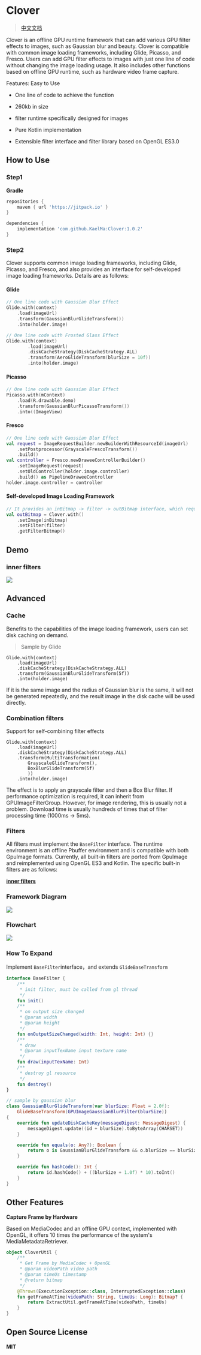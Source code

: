 # Clover

>  [中文文档](README.zh.md)


Clover is an offline GPU runtime framework that can add various GPU filter effects to images, such as Gaussian blur and beauty. Clover is compatible with common image loading frameworks, including Glide, Picasso, and Fresco. Users can add GPU filter effects to images with just one line of code without changing the image loading usage. It also includes other functions based on offline GPU runtime, such as hardware video frame capture.

Features: Easy to Use

- One line of code to achieve the function

- 260kb in size

- filter runtime specifically designed for images

- Pure Kotlin implementation

- Extensible filter interface and filter library based on OpenGL ES3.0


## How to Use

### Step1
**Gradle**
```groovy
repositories {
    maven { url 'https://jitpack.io' }
}

dependencies {
    implementation 'com.github.KaelMa:Clover:1.0.2'
}
```
### Step2
Clover supports common image loading frameworks, including Glide, Picasso, and Fresco, and also provides an interface for self-developed image loading frameworks. 
Details are as follows:

####  Glide

```kotlin
// One line code with Gaussian Blur Effect
Glide.with(context)
    .load(imageUrl)
    .transform(GaussianBlurGlideTransform())
    .into(holder.image)

// One line code with Frosted Glass Effect
Glide.with(context)
		.load(imageUrl)
		.diskCacheStrategy(DiskCacheStrategy.ALL)
		.transform(AeroGlideTransform(blurSize = 10f))
		.into(holder.image)
```

#### Picasso

```kotlin
// One line code with Gaussian Blur Effect
Picasso.with(mContext)
    .load(R.drawable.demo)
    .transform(GaussianBlurPicassoTransform())
    .into((ImageView)
```

#### Fresco

```kotlin
// One line code with Gaussian Blur Effect
val request = ImageRequestBuilder.newBuilderWithResourceId(imageUrl)
	.setPostprocessor(GrayscaleFrescoTransform())
	.build()
val controller = Fresco.newDraweeControllerBuilder()
	.setImageRequest(request)
	.setOldController(holder.image.controller)
	.build() as PipelineDraweeController
holder.image.controller = controller
```

#### Self-developed Image Loading Framework

```kotlin
// It provides an inBitmap -> filter -> outBitmap interface, which requires the image framework to handle caching logic itself.
val outBitmap = Clover.with()
    .setImage(inBitmap)
    .setFilter(filter)
    .getFilterBitmap()
```



## Demo

### inner filters

![](md/clover-demo.gif)


## Advanced

### Cache
Benefits to the capabilities of the image loading framework, users can set disk caching on demand.

> Sample by Glide

```
Glide.with(context)
    .load(imageUrl)
    .diskCacheStrategy(DiskCacheStrategy.ALL)
    .transform(GaussianBlurGlideTransform(5f))
    .into(holder.image)
```
If it is the same image and the radius of Gaussian blur is the same, it will not be generated repeatedly, and the result image in the disk cache will be used directly.

### Combination filters
Support for self-combining filter effects
```
Glide.with(context)
    .load(imageUrl)
    .diskCacheStrategy(DiskCacheStrategy.ALL)
    .transform(MultiTransformation(
        GrayscaleGlideTransform(),
        BoxBlurGlideTransform(5f)
        ))
    .into(holder.image)
```
The effect is to apply an grayscale filter and then a Box Blur filter.
If performance optimization is required, it can inherit from GPUImageFilterGroup. However, for image rendering, this is usually not a problem. Download time is usually hundreds of times that of filter processing time (1000ms -> 5ms).

### Filters
All filters must implement the `BaseFilter` interface. 
The runtime environment is an offline Pbuffer environment and is compatible with both GpuImage formats. 
Currently, all built-in filters are ported from GpuImage and reimplemented using OpenGL ES3 and Kotlin. 
The specific built-in filters are as follows:

**[inner filters](md/Filters.zh.md)**

### Framework Diagram

![](md/image-20200429-201923.png)

### Flowchart

![](md/image-20200421143708669.png)


### How To Expand
Implement `BaseFilter`interface，and extends `GlideBaseTransform`

```kotlin
interface BaseFilter {
    /**
     * init filter, must be called from gl thread
     */
    fun init()
    /**
     * on output size changed
     * @param width
     * @param height
     */
    fun onOutputSizeChanged(width: Int, height: Int) {}
    /**
     * draw
     * @param inputTexName input texture name
     */
    fun draw(inputTexName: Int)
    /**
     * destroy gl resource
     */
    fun destroy()
}

// sample by gaussian blur
class GaussianBlurGlideTransform(var blurSize: Float = 2.0f):
    GlideBaseTransform(GPUImageGaussianBlurFilter(blurSize))
{
    override fun updateDiskCacheKey(messageDigest: MessageDigest) {
        messageDigest.update((id + blurSize).toByteArray(CHARSET))
    }

    override fun equals(o: Any?): Boolean {
        return o is GaussianBlurGlideTransform && o.blurSize == blurSize
    }

    override fun hashCode(): Int {
        return id.hashCode() + ((blurSize + 1.0f) * 10).toInt()
    }
}
```

## Other Features
**Capture Frame by Hardware**

Based on MediaCodec and an offline GPU context, implemented with OpenGL, it offers 10 times the performance of the system's MediaMetadataRetriever.

```kotlin
object CloverUtil {
    /**
     * Get Frame by MediaCodec + OpenGL
     * @param videoPath video path
     * @param timeUs timestamp
     * @return bitmap 
     */
    @Throws(ExecutionException::class, InterruptedException::class)
    fun getFrameAtTime(videoPath: String, timeUs: Long): Bitmap? {
        return ExtractUtil.getFrameAtTime(videoPath, timeUs)
    }
}
```

## Open Source License

**MIT**